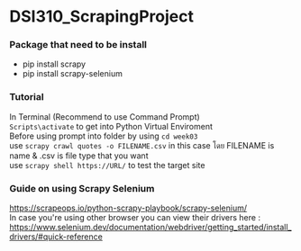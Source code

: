 # DSI310_ScrapingProject

### Package that need to be install
- pip install scrapy
- pip install scrapy-selenium

### Tutorial
In Terminal (Recommend to use Command Prompt)
<br>
`Scripts\activate` to get into Python Virtual Enviroment
<br>
Before using prompt into folder by using `cd week03`
<br>
use `scrapy crawl quotes -o FILENAME.csv` in this case โดย FILENAME is name & .csv is file type that you want
<br>
use `scrapy shell https://URL/` to test the target site

### Guide on using Scrapy Selenium
https://scrapeops.io/python-scrapy-playbook/scrapy-selenium/
<br>
In case you're using other browser you can view their drivers here : https://www.selenium.dev/documentation/webdriver/getting_started/install_drivers/#quick-reference
